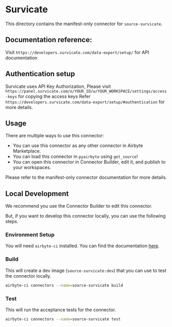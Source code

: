 # Survicate
This directory contains the manifest-only connector for `source-survicate`.

## Documentation reference:
Visit `https://developers.survicate.com/data-export/setup/` for API documentation

## Authentication setup

Survicate uses API Key Authorization, Please visit `https://panel.survicate.com/o/YOUR_ID/w/YOUR_WORKSPACE/settings/access-keys` for copying the access keys
Refer `https://developers.survicate.com/data-export/setup/#authentication` for more details.

## Usage
There are multiple ways to use this connector:
- You can use this connector as any other connector in Airbyte Marketplace.
- You can load this connector in `pyairbyte` using `get_source`!
- You can open this connector in Connector Builder, edit it, and publish to your workspaces.

Please refer to the manifest-only connector documentation for more details.

## Local Development
We recommend you use the Connector Builder to edit this connector.

But, if you want to develop this connector locally, you can use the following steps.

### Environment Setup
You will need `airbyte-ci` installed. You can find the documentation [here](airbyte-ci).

### Build
This will create a dev image (`source-survicate:dev`) that you can use to test the connector locally.
```bash
airbyte-ci connectors --name=source-survicate build
```

### Test
This will run the acceptance tests for the connector.
```bash
airbyte-ci connectors --name=source-survicate test
```
